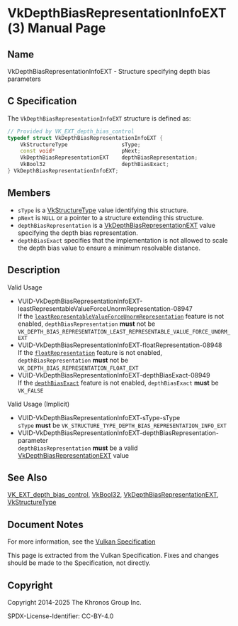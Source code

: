 # VkDepthBiasRepresentationInfoEXT(3) Manual Page

## Name

VkDepthBiasRepresentationInfoEXT - Structure specifying depth bias parameters



## [](#_c_specification)C Specification

The `VkDepthBiasRepresentationInfoEXT` structure is defined as:

```c++
// Provided by VK_EXT_depth_bias_control
typedef struct VkDepthBiasRepresentationInfoEXT {
    VkStructureType                 sType;
    const void*                     pNext;
    VkDepthBiasRepresentationEXT    depthBiasRepresentation;
    VkBool32                        depthBiasExact;
} VkDepthBiasRepresentationInfoEXT;
```

## [](#_members)Members

- `sType` is a [VkStructureType](https://registry.khronos.org/vulkan/specs/latest/man/html/VkStructureType.html) value identifying this structure.
- `pNext` is `NULL` or a pointer to a structure extending this structure.
- `depthBiasRepresentation` is a [VkDepthBiasRepresentationEXT](https://registry.khronos.org/vulkan/specs/latest/man/html/VkDepthBiasRepresentationEXT.html) value specifying the depth bias representation.
- `depthBiasExact` specifies that the implementation is not allowed to scale the depth bias value to ensure a minimum resolvable distance.

## [](#_description)Description

Valid Usage

- [](#VUID-VkDepthBiasRepresentationInfoEXT-leastRepresentableValueForceUnormRepresentation-08947)VUID-VkDepthBiasRepresentationInfoEXT-leastRepresentableValueForceUnormRepresentation-08947  
  If the [`leastRepresentableValueForceUnormRepresentation`](https://registry.khronos.org/vulkan/specs/latest/html/vkspec.html#features-leastRepresentableValueForceUnormRepresentation) feature is not enabled, `depthBiasRepresentation` **must** not be `VK_DEPTH_BIAS_REPRESENTATION_LEAST_REPRESENTABLE_VALUE_FORCE_UNORM_EXT`
- [](#VUID-VkDepthBiasRepresentationInfoEXT-floatRepresentation-08948)VUID-VkDepthBiasRepresentationInfoEXT-floatRepresentation-08948  
  If the [`floatRepresentation`](https://registry.khronos.org/vulkan/specs/latest/html/vkspec.html#features-floatRepresentation) feature is not enabled, `depthBiasRepresentation` **must** not be `VK_DEPTH_BIAS_REPRESENTATION_FLOAT_EXT`
- [](#VUID-VkDepthBiasRepresentationInfoEXT-depthBiasExact-08949)VUID-VkDepthBiasRepresentationInfoEXT-depthBiasExact-08949  
  If the [`depthBiasExact`](https://registry.khronos.org/vulkan/specs/latest/html/vkspec.html#features-depthBiasExact) feature is not enabled, `depthBiasExact` **must** be `VK_FALSE`

Valid Usage (Implicit)

- [](#VUID-VkDepthBiasRepresentationInfoEXT-sType-sType)VUID-VkDepthBiasRepresentationInfoEXT-sType-sType  
  `sType` **must** be `VK_STRUCTURE_TYPE_DEPTH_BIAS_REPRESENTATION_INFO_EXT`
- [](#VUID-VkDepthBiasRepresentationInfoEXT-depthBiasRepresentation-parameter)VUID-VkDepthBiasRepresentationInfoEXT-depthBiasRepresentation-parameter  
  `depthBiasRepresentation` **must** be a valid [VkDepthBiasRepresentationEXT](https://registry.khronos.org/vulkan/specs/latest/man/html/VkDepthBiasRepresentationEXT.html) value

## [](#_see_also)See Also

[VK\_EXT\_depth\_bias\_control](https://registry.khronos.org/vulkan/specs/latest/man/html/VK_EXT_depth_bias_control.html), [VkBool32](https://registry.khronos.org/vulkan/specs/latest/man/html/VkBool32.html), [VkDepthBiasRepresentationEXT](https://registry.khronos.org/vulkan/specs/latest/man/html/VkDepthBiasRepresentationEXT.html), [VkStructureType](https://registry.khronos.org/vulkan/specs/latest/man/html/VkStructureType.html)

## [](#_document_notes)Document Notes

For more information, see the [Vulkan Specification](https://registry.khronos.org/vulkan/specs/latest/html/vkspec.html#VkDepthBiasRepresentationInfoEXT)

This page is extracted from the Vulkan Specification. Fixes and changes should be made to the Specification, not directly.

## [](#_copyright)Copyright

Copyright 2014-2025 The Khronos Group Inc.

SPDX-License-Identifier: CC-BY-4.0
